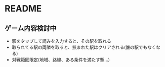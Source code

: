 # README

## ゲーム内容検討中
+ 駅をタップして読みを入力すると、その駅を取れる
+ 取られてる駅の両隣を取ると、挟まれた駅はクリアされる(誰の駅でもなくなる)
+ 対戦範囲限定(地域、路線、ある条件を満たす駅...)
